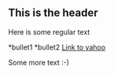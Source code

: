 ## This is the header

Here is some regular text

*bullet1
*bullet2
[Link to yahoo](http://in.yahoo.com)

Some more text :-)
